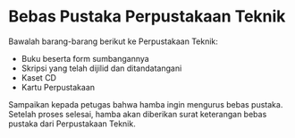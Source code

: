 # Bebas Pustaka Perpustakaan Teknik

Bawalah barang-barang berikut ke Perpustakaan Teknik:
- Buku beserta form sumbangannya
- Skripsi yang telah dijilid dan ditandatangani
- Kaset CD
- Kartu Perpustakaan

Sampaikan kepada petugas bahwa hamba ingin mengurus bebas pustaka. Setelah proses selesai, hamba akan diberikan surat keterangan bebas pustaka dari Perpustakaan Teknik.
